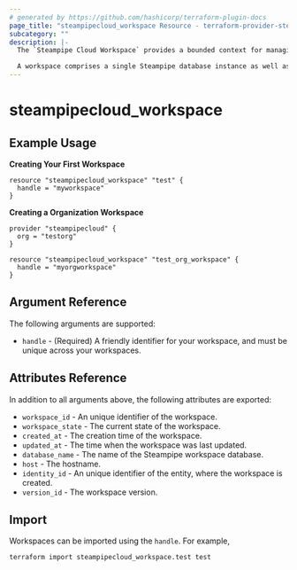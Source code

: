 ```yaml
---
# generated by https://github.com/hashicorp/terraform-plugin-docs
page_title: "steampipecloud_workspace Resource - terraform-provider-steampipecloud"
subcategory: ""
description: |-
  The `Steampipe Cloud Workspace` provides a bounded context for managing, operating, and securing Steampipe resources.

  A workspace comprises a single Steampipe database instance as well as a directory of mod resources such as queries, benchmarks, and controls. Workspaces allow you to separate your Steampipe instances for security, operational, or organizational purposes.
---
```


# steampipecloud_workspace

## Example Usage

**Creating Your First Workspace**

```hcl
resource "steampipecloud_workspace" "test" {
  handle = "myworkspace"
}
```

**Creating a Organization Workspace**

```hcl
provider "steampipecloud" {
  org = "testorg"
}

resource "steampipecloud_workspace" "test_org_workspace" {
  handle = "myorgworkspace"
}
```

## Argument Reference

The following arguments are supported:

- `handle` - (Required) A friendly identifier for your workspace, and must be unique across your workspaces.

## Attributes Reference

In addition to all arguments above, the following attributes are exported:

- `workspace_id` - An unique identifier of the workspace.
- `workspace_state` - The current state of the workspace.
- `created_at` - The creation time of the workspace.
- `updated_at` - The time when the workspace was last updated.
- `database_name` - The name of the Steampipe workspace database.
- `host` - The hostname.
- `identity_id` - An unique identifier of the entity, where the workspace is created.
- `version_id` - The workspace version.

## Import

Workspaces can be imported using the `handle`. For example,

```sh
terraform import steampipecloud_workspace.test test
```
